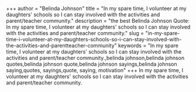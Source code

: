 +++
author = "Belinda Johnson"
title = "In my spare time, I volunteer at my daughters' schools so I can stay involved with the activities and parent/teacher community."
description = "the best Belinda Johnson Quote: In my spare time, I volunteer at my daughters' schools so I can stay involved with the activities and parent/teacher community."
slug = "in-my-spare-time-i-volunteer-at-my-daughters-schools-so-i-can-stay-involved-with-the-activities-and-parentteacher-community"
keywords = "In my spare time, I volunteer at my daughters' schools so I can stay involved with the activities and parent/teacher community.,belinda johnson,belinda johnson quotes,belinda johnson quote,belinda johnson sayings,belinda johnson saying,quotes, sayings,quote, saying, motivation"
+++
In my spare time, I volunteer at my daughters' schools so I can stay involved with the activities and parent/teacher community.
